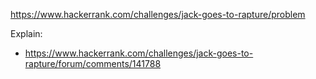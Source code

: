 https://www.hackerrank.com/challenges/jack-goes-to-rapture/problem

Explain:

- https://www.hackerrank.com/challenges/jack-goes-to-rapture/forum/comments/141788
